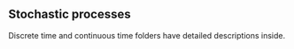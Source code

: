 Stochastic processes
---

Discrete time and continuous time folders have detailed descriptions inside.
